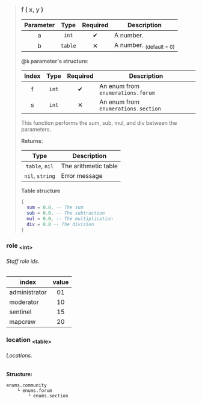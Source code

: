 >### f ( x, y )
>| Parameter | Type | Required | Description |
>| :-: | :-: | :-: | - |
>| a | `int` | ✔ | A number. |
>| b | `table` | ✕ | A number. <sub>(default = 0)</sub> |
>
>**@`b` parameter's structure**:
>
>| Index | Type | Required | Description |
>| :-: | :-: | :-: | - |
>| f | `int` | ✔ | An enum from `enumerations.forum` |
>| s | `int` | ✕ | An enum from `enumerations.section` |
>
>This function performs the sum, sub, mul, and div between the parameters.
>
>**Returns**:
>
>| Type | Description |
>| :-: | - |
>| `table`, `nil` | The arithmetic table |
>| `nil`, `string` | Error message |
>
>**Table structure**
>```Lua
>{
>	sum = 0.0, -- The sum
>	sub = 0.0, -- The subtraction
>	mul = 0.0, -- The multiplication
>	div = 0.0 -- The division
>}
>```

### role <sub>\<int\></sub>
###### Staff role ids.
| index | value |
| - | :-: |
| administrator | 01 |
| moderator | 10 |
| sentinel | 15 |
| mapcrew  | 20 |

### location <sub>\<table\></sub>
###### Locations.
**Structure:**
```
enums.community
	└ enums.forum
		└ enums.section
```
